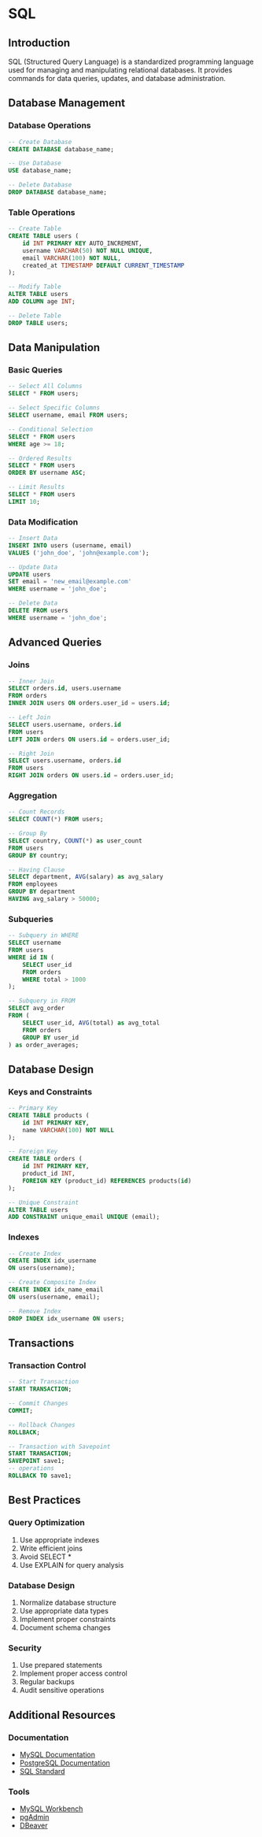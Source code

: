 # SQL

## Introduction
SQL (Structured Query Language) is a standardized programming language used for managing and manipulating relational databases. It provides commands for data queries, updates, and database administration.

## Database Management

### Database Operations
```sql
-- Create Database
CREATE DATABASE database_name;

-- Use Database
USE database_name;

-- Delete Database
DROP DATABASE database_name;
```

### Table Operations
```sql
-- Create Table
CREATE TABLE users (
    id INT PRIMARY KEY AUTO_INCREMENT,
    username VARCHAR(50) NOT NULL UNIQUE,
    email VARCHAR(100) NOT NULL,
    created_at TIMESTAMP DEFAULT CURRENT_TIMESTAMP
);

-- Modify Table
ALTER TABLE users
ADD COLUMN age INT;

-- Delete Table
DROP TABLE users;
```

## Data Manipulation

### Basic Queries
```sql
-- Select All Columns
SELECT * FROM users;

-- Select Specific Columns
SELECT username, email FROM users;

-- Conditional Selection
SELECT * FROM users
WHERE age >= 18;

-- Ordered Results
SELECT * FROM users
ORDER BY username ASC;

-- Limit Results
SELECT * FROM users
LIMIT 10;
```

### Data Modification
```sql
-- Insert Data
INSERT INTO users (username, email)
VALUES ('john_doe', 'john@example.com');

-- Update Data
UPDATE users
SET email = 'new_email@example.com'
WHERE username = 'john_doe';

-- Delete Data
DELETE FROM users
WHERE username = 'john_doe';
```

## Advanced Queries

### Joins
```sql
-- Inner Join
SELECT orders.id, users.username
FROM orders
INNER JOIN users ON orders.user_id = users.id;

-- Left Join
SELECT users.username, orders.id
FROM users
LEFT JOIN orders ON users.id = orders.user_id;

-- Right Join
SELECT users.username, orders.id
FROM users
RIGHT JOIN orders ON users.id = orders.user_id;
```

### Aggregation
```sql
-- Count Records
SELECT COUNT(*) FROM users;

-- Group By
SELECT country, COUNT(*) as user_count
FROM users
GROUP BY country;

-- Having Clause
SELECT department, AVG(salary) as avg_salary
FROM employees
GROUP BY department
HAVING avg_salary > 50000;
```

### Subqueries
```sql
-- Subquery in WHERE
SELECT username
FROM users
WHERE id IN (
    SELECT user_id
    FROM orders
    WHERE total > 1000
);

-- Subquery in FROM
SELECT avg_order
FROM (
    SELECT user_id, AVG(total) as avg_total
    FROM orders
    GROUP BY user_id
) as order_averages;
```

## Database Design

### Keys and Constraints
```sql
-- Primary Key
CREATE TABLE products (
    id INT PRIMARY KEY,
    name VARCHAR(100) NOT NULL
);

-- Foreign Key
CREATE TABLE orders (
    id INT PRIMARY KEY,
    product_id INT,
    FOREIGN KEY (product_id) REFERENCES products(id)
);

-- Unique Constraint
ALTER TABLE users
ADD CONSTRAINT unique_email UNIQUE (email);
```

### Indexes
```sql
-- Create Index
CREATE INDEX idx_username
ON users(username);

-- Create Composite Index
CREATE INDEX idx_name_email
ON users(username, email);

-- Remove Index
DROP INDEX idx_username ON users;
```

## Transactions

### Transaction Control
```sql
-- Start Transaction
START TRANSACTION;

-- Commit Changes
COMMIT;

-- Rollback Changes
ROLLBACK;

-- Transaction with Savepoint
START TRANSACTION;
SAVEPOINT save1;
-- operations
ROLLBACK TO save1;
```

## Best Practices

### Query Optimization
1. Use appropriate indexes
2. Write efficient joins
3. Avoid SELECT *
4. Use EXPLAIN for query analysis

### Database Design
1. Normalize database structure
2. Use appropriate data types
3. Implement proper constraints
4. Document schema changes

### Security
1. Use prepared statements
2. Implement proper access control
3. Regular backups
4. Audit sensitive operations

## Additional Resources

### Documentation
- [MySQL Documentation](https://dev.mysql.com/doc/)
- [PostgreSQL Documentation](https://www.postgresql.org/docs/)
- [SQL Standard](https://www.iso.org/standard/63555.html)

### Tools
- [MySQL Workbench](https://www.mysql.com/products/workbench/)
- [pgAdmin](https://www.pgadmin.org/)
- [DBeaver](https://dbeaver.io/)
